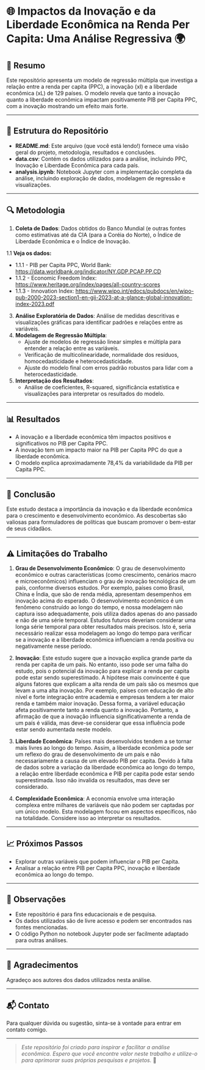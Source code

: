 # 🌐 Impactos da Inovação e da Liberdade Econômica na Renda Per Capita: Uma Análise Regressiva 🌍

## 📝 Resumo

Este repositório apresenta um modelo de regressão múltipla que investiga a relação entre a renda per capita (PPC), a inovação (xI) e a liberdade econômica (xL) de 129 países. O modelo revela que tanto a inovação quanto a liberdade econômica impactam positivamente PIB per Capita PPC, com a inovação mostrando um efeito mais forte.

---

## 📁 Estrutura do Repositório

- **README.md**: Este arquivo (que você está lendo!) fornece uma visão geral do projeto, metodologia, resultados e conclusões.
- **data.csv**: Contém os dados utilizados para a análise, incluindo PPC, Inovação e Liberdade Econômica para cada país.
- **analysis.ipynb**: Notebook Jupyter com a implementação completa da análise, incluindo exploração de dados, modelagem de regressão e visualizações.

---

## 🔍 Metodologia

1. **Coleta de Dados**: Dados obtidos do Banco Mundial (e outras fontes como estimativas até da CIA (para a Coréia do Norte), o Índice de Liberdade Econômica e o Índice de Inovação.

1.1 **Veja os dados:**
*   1.1.1 - PIB per Capita PPC, World Bank: https://data.worldbank.org/indicator/NY.GDP.PCAP.PP.CD
*   1.1.2 - Economic Freedom Index: https://www.heritage.org/index/pages/all-country-scores
*   1.1.3 - Innovation Index: https://www.wipo.int/edocs/pubdocs/en/wipo-pub-2000-2023-section1-en-gii-2023-at-a-glance-global-innovation-index-2023.pdf
3. **Análise Exploratória de Dados**: Análise de medidas descritivas e visualizações gráficas para identificar padrões e relações entre as variáveis.
4. **Modelagem de Regressão Múltipla**:
    - Ajuste de modelos de regressão linear simples e múltipla para entender a relação entre as variáveis.
    - Verificação de multicolinearidade, normalidade dos resíduos, homocedasticidade e heterocedasticidade.
    - Ajuste do modelo final com erros padrão robustos para lidar com a heterocedasticidade.
5. **Interpretação dos Resultados**:
    - Análise de coeficientes, R-squared, significância estatística e visualizações para interpretar os resultados do modelo.

---

## 📊 Resultados

- A inovação e a liberdade econômica têm impactos positivos e significativos no PIB per Capita PPC.
- A inovação tem um impacto maior na PIB per Capita PPC do que a liberdade econômica.
- O modelo explica aproximadamente 78,4% da variabilidade da PIB per Capita PPC.

---

## 🔗 Conclusão

Este estudo destaca a importância da inovação e da liberdade econômica para o crescimento e desenvolvimento econômico. As descobertas são valiosas para formuladores de políticas que buscam promover o bem-estar de seus cidadãos.

---

## ⚠️ Limitações do Trabalho

1. **Grau de Desenvolvimento Econômico**: O grau de desenvolvimento econômico e outras características (como crescimento, cenários macro e microeconômicos) influenciam o grau de inovação tecnológica de um país, conforme diversos estudos. Por exemplo, países como Brasil, China e Índia, que são de renda média, apresentam desempenhos em inovação acima do esperado. O desenvolvimento econômico é um fenômeno construído ao longo do tempo, e nossa modelagem não captura isso adequadamente, pois utiliza dados apenas do ano passado e não de uma série temporal. Estudos futuros deveriam considerar uma longa série temporal para obter resultados mais precisos. Isto é, seria necessário realizar essa modelagem ao longo do tempo para verificar se a inovação e a liberdade econômica influenciam a renda positiva ou negativamente nesse período.

2. **Inovação**: Este estudo sugere que a inovação explica grande parte da renda per capita de um país. No entanto, isso pode ser uma falha do estudo, pois o potencial da inovação para explicar a renda per capita pode estar sendo superestimado. A hipótese mais convincente é que alguns fatores que explicam a alta renda de um país são os mesmos que levam a uma alta inovação. Por exemplo, países com educação de alto nível e forte integração entre academia e empresas tendem a ter maior renda e também maior inovação. Dessa forma, a variável educação afeta positivamente tanto a renda quanto a inovação. Portanto, a afirmação de que a inovação influencia significativamente a renda de um país é válida, mas deve-se considerar que essa influência pode estar sendo aumentada neste modelo.

3. **Liberdade Econômica**: Países mais desenvolvidos tendem a se tornar mais livres ao longo do tempo. Assim, a liberdade econômica pode ser um reflexo do grau de desenvolvimento de um país e não necessariamente a causa de um elevado PIB per capita. Devido à falta de dados sobre a variação da liberdade econômica ao longo do tempo, a relação entre liberdade econômica e PIB per capita pode estar sendo superestimada. Isso não invalida os resultados, mas deve ser considerado.

4. **Complexidade Econômica**: A economia envolve uma interação complexa entre milhares de variáveis que não podem ser captadas por um único modelo. Esta modelagem focou em aspectos específicos, não na totalidade. Considere isso ao interpretar os resultados.

---


## 📈 Próximos Passos

- Explorar outras variáveis que podem influenciar o PIB per Capita.
- Analisar a relação entre PIB per Capita PPC, inovação e liberdade econômica ao longo do tempo.

---

## 📝 Observações

- Este repositório é para fins educacionais e de pesquisa.
- Os dados utilizados são de livre acesso e podem ser encontrados nas fontes mencionadas.
- O código Python no notebook Jupyter pode ser facilmente adaptado para outras análises.

---

## 🙏 Agradecimentos

Agradeço aos autores dos dados utilizados nesta análise.

---

## 📬 Contato

Para qualquer dúvida ou sugestão, sinta-se à vontade para entrar em contato comigo.

---

> *Este repositório foi criado para inspirar e facilitar a análise econômica. Espero que você encontre valor neste trabalho e utilize-o para aprimorar suas próprias pesquisas e projetos.* 🌟

